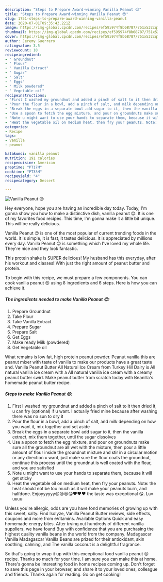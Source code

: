 ```yaml
---
description: "Steps to Prepare Award-winning Vanilla Peanut 😍"
title: "Steps to Prepare Award-winning Vanilla Peanut 😍"
slug: 1751-steps-to-prepare-award-winning-vanilla-peanut
date: 2020-07-01T09:35:43.221Z
image: https://img-global.cpcdn.com/recipes/ef595974f8b68787/751x532cq70/vanilla-peanut-😍-recipe-main-photo.jpg
thumbnail: https://img-global.cpcdn.com/recipes/ef595974f8b68787/751x532cq70/vanilla-peanut-😍-recipe-main-photo.jpg
cover: https://img-global.cpcdn.com/recipes/ef595974f8b68787/751x532cq70/vanilla-peanut-😍-recipe-main-photo.jpg
author: Jeremy Guerrero
ratingvalue: 3.5
reviewcount: 10
recipeingredient:
- " Groundnut"
- " Flour"
- " Vanilla Extract"
- " Sugar"
- " Salt"
- " Eggs"
- " Milk powdered"
- " Vegetable oil"
recipeinstructions:
- "First I washed my groundnut and added a pinch of salt to it then dried it, u can fry (optional) if u want. I actually fried mine because after washing there was no sun to dry it"
- "Pour the flour in a bowl, add a pinch of salt, and milk depending on how you want it, mix together and set aside"
- "Break the eggs in a separate bowl add sugar to it, then the vanilla extract, mix them together, until the sugar dissolves"
- "Use a spoon to fetch the egg mixture, and pour on groundnuts make sure all the groundnut are all wet with the mixture, then pour a little amount of flour inside the groundnut mixture and stir in a circular motion or any direction u want, just make sure the flour coats the groundnut, continue this process until the groundnut is well coated with the flour, and you are satisfied"
- "Note u might want to use your hands to separate them, because it will get sticky"
- "Heat the vegetable oil on medium heat, then fry your peanuts. Note: the heat should not be too much as it will make your peanuts burn, and halfdone. Enjoyyyyyy😍😍😍😘❤️❤️❤️ the taste was exceptional 😘. Luv uuuu"
categories:
- Recipe
tags:
- vanilla
- peanut

katakunci: vanilla peanut 
nutrition: 191 calories
recipecuisine: American
preptime: "PT17M"
cooktime: "PT33M"
recipeyield: "4"
recipecategory: Dessert

---
```



![Vanilla Peanut 😍](https://img-global.cpcdn.com/recipes/ef595974f8b68787/751x532cq70/vanilla-peanut-😍-recipe-main-photo.jpg)

Hey everyone, hope you are having an incredible day today. Today, I'm gonna show you how to make a distinctive dish, vanilla peanut 😍. It is one of my favorites food recipes. This time, I'm gonna make it a little bit unique. This will be really delicious.

Vanilla Peanut 😍 is one of the most popular of current trending foods in the world. It is simple, it is fast, it tastes delicious. It is appreciated by millions every day. Vanilla Peanut 😍 is something which I've loved my whole life. They're nice and they look fantastic.

This protein shake is SUPER delicious! My husband has this everyday, after his workout and classes! With just the right amount of peanut butter and protein.


To begin with this recipe, we must prepare a few components. You can cook vanilla peanut 😍 using 8 ingredients and 6 steps. Here is how you can achieve it.

<!--inarticleads1-->

##### The ingredients needed to make Vanilla Peanut 😍:

1. Prepare  Groundnut
1. Take  Flour
1. Take  Vanilla Extract
1. Prepare  Sugar
1. Prepare  Salt
1. Get  Eggs
1. Make ready  Milk (powdered)
1. Get  Vegetable oil


What remains is low fat, high protein peanut powder. Peanut vanilla this are peanut mixer with taste of vanilla to make our products have a great taste and. Vanilla Peanut Butter All Natural Ice Cream from Turkey Hill Dairy is All natural vanilla ice cream with a All natural vanilla ice cream with a creamy peanut butter swirl. Make peanut butter from scratch today with Beanilla&#39;s homemade peanut butter recipe. 

<!--inarticleads2-->

##### Steps to make Vanilla Peanut 😍:

1. First I washed my groundnut and added a pinch of salt to it then dried it, u can fry (optional) if u want. I actually fried mine because after washing there was no sun to dry it
1. Pour the flour in a bowl, add a pinch of salt, and milk depending on how you want it, mix together and set aside
1. Break the eggs in a separate bowl add sugar to it, then the vanilla extract, mix them together, until the sugar dissolves
1. Use a spoon to fetch the egg mixture, and pour on groundnuts make sure all the groundnut are all wet with the mixture, then pour a little amount of flour inside the groundnut mixture and stir in a circular motion or any direction u want, just make sure the flour coats the groundnut, continue this process until the groundnut is well coated with the flour, and you are satisfied
1. Note u might want to use your hands to separate them, because it will get sticky
1. Heat the vegetable oil on medium heat, then fry your peanuts. Note: the heat should not be too much as it will make your peanuts burn, and halfdone. Enjoyyyyyy😍😍😍😘❤️❤️❤️ the taste was exceptional 😘. Luv uuuu


Unless you&#39;re allergic, odds are you have fond memories of growing up with this sweet, salty. Find Isolyze, Vanilla Peanut Butter reviews, side effects, coupons and more from eVitamins. Available Options Quick and easy homemade energy bites. After trying out hundreds of different vanilla suppliers, we have found Buy with confidence that you are purchasing the highest quality vanilla beans in the world from the company. Madagascar Vanilla Madagascar Vanilla Beans are prized for their antioxidant, skin soothing, calming, and The vanilla coconut is a delightful fragrance. 

So that's going to wrap it up with this exceptional food vanilla peanut 😍 recipe. Thanks so much for your time. I am sure you can make this at home. There's gonna be interesting food in home recipes coming up. Don't forget to save this page in your browser, and share it to your loved ones, colleague and friends. Thanks again for reading. Go on get cooking!
